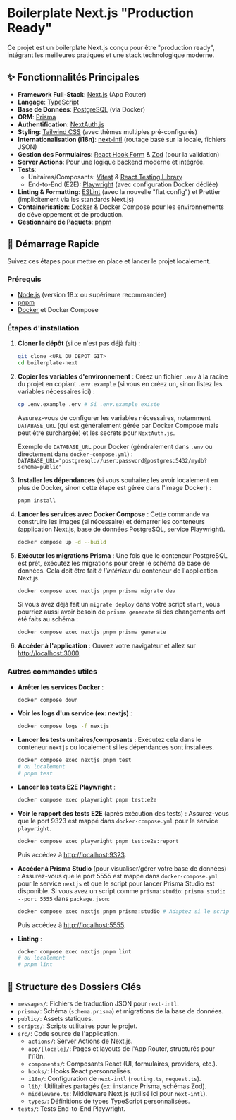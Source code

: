 # Boilerplate Next.js "Production Ready"

Ce projet est un boilerplate Next.js conçu pour être "production ready", intégrant les meilleures pratiques et une stack technologique moderne.

## ✨ Fonctionnalités Principales

- **Framework Full-Stack**: [Next.js](https://nextjs.org/) (App Router)
- **Langage**: [TypeScript](https://www.typescriptlang.org/)
- **Base de Données**: [PostgreSQL](https://www.postgresql.org/) (via Docker)
- **ORM**: [Prisma](https://www.prisma.io/)
- **Authentification**: [NextAuth.js](https://next-auth.js.org/)
- **Styling**: [Tailwind CSS](https://tailwindcss.com/) (avec thèmes multiples pré-configurés)
- **Internationalisation (i18n)**: [next-intl](https://next-intl-docs.vercel.app/) (routage basé sur la locale, fichiers JSON)
- **Gestion des Formulaires**: [React Hook Form](https://react-hook-form.com/) & [Zod](https://zod.dev/) (pour la validation)
- **Server Actions**: Pour une logique backend moderne et intégrée.
- **Tests**:
  - Unitaires/Composants: [Vitest](https://vitest.dev/) & [React Testing Library](https://testing-library.com/docs/react-testing-library/intro/)
  - End-to-End (E2E): [Playwright](https://playwright.dev/) (avec configuration Docker dédiée)
- **Linting & Formatting**: [ESLint](https://eslint.org/) (avec la nouvelle "flat config") et Prettier (implicitement via les standards Next.js)
- **Containerisation**: [Docker](https://www.docker.com/) & Docker Compose pour les environnements de développement et de production.
- **Gestionnaire de Paquets**: [pnpm](https://pnpm.io/)

## 🚀 Démarrage Rapide

Suivez ces étapes pour mettre en place et lancer le projet localement.

### Prérequis

- [Node.js](https://nodejs.org/) (version 18.x ou supérieure recommandée)
- [pnpm](https://pnpm.io/installation)
- [Docker](https://www.docker.com/get-started/) et Docker Compose

### Étapes d'installation

1.  **Cloner le dépôt** (si ce n'est pas déjà fait) :

    ```bash
    git clone <URL_DU_DEPOT_GIT>
    cd boilerplate-next
    ```

2.  **Copier les variables d'environnement** :
    Créez un fichier `.env` à la racine du projet en copiant `.env.example` (si vous en créez un, sinon listez les variables nécessaires ici) :

    ```bash
    cp .env.example .env # Si .env.example existe
    ```

    Assurez-vous de configurer les variables nécessaires, notamment `DATABASE_URL` (qui est généralement gérée par Docker Compose mais peut être surchargée) et les secrets pour `NextAuth.js`.

    Exemple de `DATABASE_URL` pour Docker (généralement dans `.env` ou directement dans `docker-compose.yml`) :
    `DATABASE_URL="postgresql://user:password@postgres:5432/mydb?schema=public"`

3.  **Installer les dépendances** (si vous souhaitez les avoir localement en plus de Docker, sinon cette étape est gérée dans l'image Docker) :

    ```bash
    pnpm install
    ```

4.  **Lancer les services avec Docker Compose** :
    Cette commande va construire les images (si nécessaire) et démarrer les conteneurs (application Next.js, base de données PostgreSQL, service Playwright).

    ```bash
    docker compose up -d --build
    ```

5.  **Exécuter les migrations Prisma** :
    Une fois que le conteneur PostgreSQL est prêt, exécutez les migrations pour créer le schéma de base de données. Cela doit être fait _à l'intérieur_ du conteneur de l'application Next.js.

    ```bash
    docker compose exec nextjs pnpm prisma migrate dev
    ```

    Si vous avez déjà fait un `migrate deploy` dans votre script `start`, vous pourriez aussi avoir besoin de `prisma generate` si des changements ont été faits au schéma :

    ```bash
    docker compose exec nextjs pnpm prisma generate
    ```

6.  **Accéder à l'application** :
    Ouvrez votre navigateur et allez sur [http://localhost:3000](http://localhost:3000).

### Autres commandes utiles

- **Arrêter les services Docker** :
  ```bash
  docker compose down
  ```
- **Voir les logs d'un service (ex: nextjs)** :
  ```bash
  docker compose logs -f nextjs
  ```
- **Lancer les tests unitaires/composants** :
  Exécutez cela dans le conteneur `nextjs` ou localement si les dépendances sont installées.
  ```bash
  docker compose exec nextjs pnpm test
  # ou localement
  # pnpm test
  ```
- **Lancer les tests E2E Playwright** :
  ```bash
  docker compose exec playwright pnpm test:e2e
  ```
- **Voir le rapport des tests E2E** (après exécution des tests) :
  Assurez-vous que le port 9323 est mappé dans `docker-compose.yml` pour le service `playwright`.

  ```bash
  docker compose exec playwright pnpm test:e2e:report
  ```

  Puis accédez à [http://localhost:9323](http://localhost:9323).

- **Accéder à Prisma Studio** (pour visualiser/gérer votre base de données) :
  Assurez-vous que le port 5555 est mappé dans `docker-compose.yml` pour le service `nextjs` et que le script pour lancer Prisma Studio est disponible.
  Si vous avez un script comme `prisma:studio`: `prisma studio --port 5555` dans `package.json`:

  ```bash
  docker compose exec nextjs pnpm prisma:studio # Adaptez si le script a un autre nom
  ```

  Puis accédez à [http://localhost:5555](http://localhost:5555).

- **Linting** :
  ```bash
  docker compose exec nextjs pnpm lint
  # ou localement
  # pnpm lint
  ```

## 📁 Structure des Dossiers Clés

- `messages/`: Fichiers de traduction JSON pour `next-intl`.
- `prisma/`: Schéma (`schema.prisma`) et migrations de la base de données.
- `public/`: Assets statiques.
- `scripts/`: Scripts utilitaires pour le projet.
- `src/`: Code source de l'application.
  - `actions/`: Server Actions de Next.js.
  - `app/[locale]/`: Pages et layouts de l'App Router, structurés pour l'i18n.
  - `components/`: Composants React (UI, formulaires, providers, etc.).
  - `hooks/`: Hooks React personnalisés.
  - `i18n/`: Configuration de `next-intl` (`routing.ts`, `request.ts`).
  - `lib/`: Utilitaires partagés (ex: instance Prisma, schémas Zod).
  - `middleware.ts`: Middleware Next.js (utilisé ici pour `next-intl`).
  - `types/`: Définitions de types TypeScript personnalisées.
- `tests/`: Tests End-to-End Playwright.
